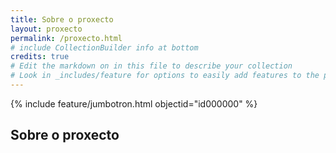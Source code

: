 ```yaml
---
title: Sobre o proxecto
layout: proxecto
permalink: /proxecto.html
# include CollectionBuilder info at bottom
credits: true
# Edit the markdown on in this file to describe your collection
# Look in _includes/feature for options to easily add features to the page
---
```


{% include feature/jumbotron.html objectid="id000000" %}



## Sobre o proxecto

